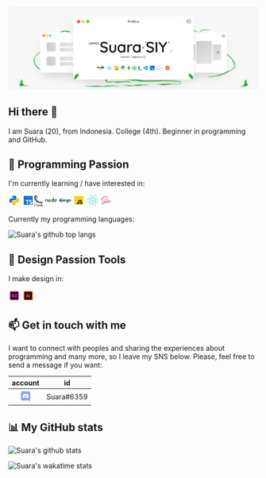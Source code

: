 ![Suara's Banner](images/suara-banner.png)

## Hi there 👋

I am Suara (20), from Indonesia. College (4th). Beginner in programming and GitHub.

## 🌱 Programming Passion

I'm currently learning / have interested in:

<img src="images/ic_python.png" alt="python" width="24"/> <img src="images/ic_typescript.png" alt="typescript" width="24"/><img src="images/ic_flask.png" alt="flask" width="18"/> <img src="images/ic_nodejs.png" alt="node" width="24"/> <img src="images/ic_django.png" alt="django" width="24"/> <img src="images/ic_javascript.png" alt="javascript" width="24"/> <img src="images/ic_react.png" alt="react" width="24"/> <img src="images/ic_sass.png" alt="sass" width="24"/>

Currently my programming languages:

![Suara's github top langs](https://github-readme-stats.vercel.app/api/top-langs/?username=suarasiy&layout=compact)

## 🌱 Design Passion Tools

I make design in:

<img src="images/ic_xd.png" alt="adobe xd" width="24"/>
<img src="images/ic_ai.png" alt="adobe illustrator" width="24"/>

## 📫 Get in touch with me

I want to connect with peoples and sharing the experiences about programming and many more, so I leave my SNS below. Please, feel free to send a message if you want:

| account   | id |
| :-------: | ---- |
| <img src="images/discord.png" alt="discord" width="24"/> | Suara#6359 |

## 📊 My GitHub stats

![Suara's github stats](https://github-readme-stats.vercel.app/api?username=suarasiy&show_icons=true)

![Suara's wakatime stats](https://github-readme-stats.vercel.app/api/wakatime?username=suarasiy)

<!-- ## Time -->
<!-- [![Suara's wakatime tracker](https://wakatime.com/badge/github/suarasiy/suarasiy.svg)](https://wakatime.com/badge/github/suarasiy/suarasiy) -->

<!--
**suarasiy/suarasiy** is a ✨ _special_ ✨ repository because its `README.md` (this file) appears on your GitHub profile.

Here are some ideas to get you started:

- 🔭 I’m currently working on ...
- 🌱 I’m currently learning ...
- 👯 I’m looking to collaborate on ...
- 🤔 I’m looking for help with ...
- 💬 Ask me about ...
- 📫 How to reach me: ...
- 😄 Pronouns: ...
- ⚡ Fun fact: ...
-->
